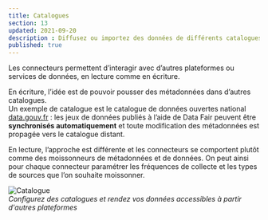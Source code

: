 ```yaml
---
title: Catalogues
section: 13
updated: 2021-09-20
description : Diffusez ou importez des données de différents catalogues.
published: true
---
```

Les connecteurs permettent d’interagir avec d’autres plateformes ou services de données, en lecture comme en écriture.

En écriture, l’idée est de pouvoir pousser des métadonnées dans d’autres catalogues.  
Un exemple de catalogue est le catalogue de données ouvertes national [data.gouv.fr](https://www.data.gouv.fr/fr/) : les jeux de données publiés à l’aide de Data Fair peuvent être **synchronisés automatiquement** et toute modification des métadonnées est propagée vers le catalogue distant.

En lecture, l’approche est  différente et les connecteurs se comportent plutôt comme des moissonneurs de métadonnées et de données. On peut ainsi pour chaque connecteur paramétrer les fréquences de collecte et les types de sources que l’on souhaite moissonner.

![Catalogue](./images/user-guide-backoffice/catalogue-data-gouv.jpg)  
*Configurez des catalogues et rendez vos données accessibles à partir d'autres plateformes*
